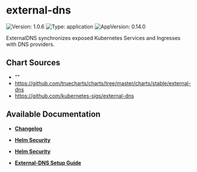 # external-dns

![Version: 1.0.6](https://img.shields.io/badge/Version-1.0.6-informational?style=flat-square) ![Type: application](https://img.shields.io/badge/Type-application-informational?style=flat-square) ![AppVersion: 0.14.0](https://img.shields.io/badge/AppVersion-0.14.0-informational?style=flat-square)

ExternalDNS synchronizes exposed Kubernetes Services and Ingresses with DNS providers.

## Chart Sources

- ""
- https://github.com/truecharts/charts/tree/master/charts/stable/external-dns
- https://github.com/kubernetes-sigs/external-dns

## Available Documentation

- [**Changelog**](CHANGELOG)

- [**Helm Security**](container-security)

- [**Helm Security**](helm-security)

- [**External-DNS Setup Guide**](setup-guide)

